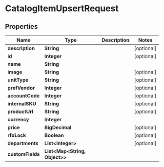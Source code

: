 

# CatalogItemUpsertRequest


## Properties

| Name | Type | Description | Notes |
|------------ | ------------- | ------------- | -------------|
|**description** | **String** |  |  [optional] |
|**id** | **Integer** |  |  [optional] |
|**name** | **String** |  |  |
|**image** | **String** |  |  [optional] |
|**unitType** | **String** |  |  [optional] |
|**prefVendor** | **Integer** |  |  [optional] |
|**accountCode** | **Integer** |  |  [optional] |
|**internalSKU** | **String** |  |  [optional] |
|**productUrl** | **String** |  |  [optional] |
|**currency** | **Integer** |  |  |
|**price** | **BigDecimal** |  |  [optional] |
|**rfoLock** | **Boolean** |  |  [optional] |
|**departments** | **List&lt;Integer&gt;** |  |  [optional] |
|**customFields** | **List&lt;Map&lt;String, Object&gt;&gt;** |  |  |



